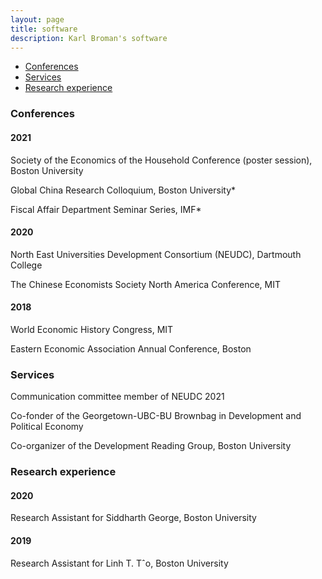 ```yaml
---
layout: page
title: software
description: Karl Broman's software
---
```


<div class="navbar">
    <div class="navbar-inner">
        <ul class="nav">
            <li><a href="#Conferences">Conferences</a></li>
            <li><a href="#Services">Services</a></li>
            <li><a href="#Research experience">Research experience</a></li>
        </ul>
    </div>
</div>


### <a name="Conferences (* if presented by coauthors)"></a>Conferences

#### 2021

Society of the Economics of the Household Conference (poster session), Boston University

Global China Research Colloquium, Boston University*

Fiscal Affair Department Seminar Series, IMF*

#### 2020

North East Universities Development Consortium (NEUDC), Dartmouth College

The Chinese Economists Society North America Conference, MIT

#### 2018

World Economic History Congress, MIT

Eastern Economic Association Annual Conference, Boston


### <a name="Services"></a>Services

Communication committee member of NEUDC 2021

Co-fonder of the Georgetown-UBC-BU Brownbag in Development and Political Economy

Co-organizer of the Development Reading Group, Boston University


### <a name="Research experience"></a>Research experience


#### 2020

Research Assistant for Siddharth George, Boston University


#### 2019

Research Assistant for Linh T. Tˆo, Boston University
